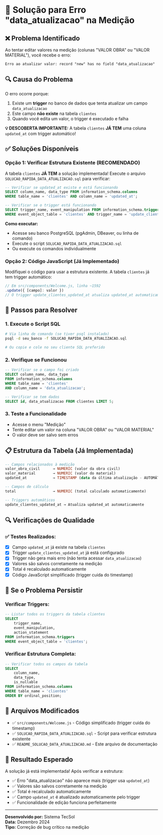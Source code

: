 # 🔧 Solução para Erro "data_atualizacao" na Medição

## ❌ **Problema Identificado**

Ao tentar editar valores na medição (colunas "VALOR OBRA" ou "VALOR MATERIAL"), você recebe o erro:

```
Erro ao atualizar valor: record "new" has no field "data_atualizacao"
```

## 🔍 **Causa do Problema**

O erro ocorre porque:
1. Existe um **trigger** no banco de dados que tenta atualizar um campo `data_atualizacao`
2. Este campo **não existe** na tabela `clientes`
3. Quando você edita um valor, o trigger é executado e falha

**💡 DESCOBERTA IMPORTANTE:** A tabela `clientes` **JÁ TEM** uma coluna `updated_at` com trigger automático!

## ✅ **Soluções Disponíveis**

### **Opção 1: Verificar Estrutura Existente (RECOMENDADO)**

A tabela `clientes` **JÁ TEM** a solução implementada! Execute o arquivo `SOLUCAO_RAPIDA_DATA_ATUALIZACAO.sql` para verificar:

```sql
-- Verificar se updated_at existe e está funcionando
SELECT column_name, data_type FROM information_schema.columns 
WHERE table_name = 'clientes' AND column_name = 'updated_at';

-- Verificar se o trigger está funcionando
SELECT trigger_name, event_manipulation FROM information_schema.triggers 
WHERE event_object_table = 'clientes' AND trigger_name = 'update_clientes_updated_at';
```

**Como executar:**
- Acesse seu banco PostgreSQL (pgAdmin, DBeaver, ou linha de comando)
- Execute o script `SOLUCAO_RAPIDA_DATA_ATUALIZACAO.sql`
- Ou execute os comandos individualmente

### **Opção 2: Código JavaScript (Já Implementado)**

Modifiquei o código para usar a estrutura existente. A tabela `clientes` já tem trigger automático:

```javascript
// Em src/components/Welcome.js, linha ~1592
.update({ [campo]: valor })
// O trigger update_clientes_updated_at atualiza updated_at automaticamente!
```

## 🚀 **Passos para Resolver**

### **1. Execute o Script SQL**
```bash
# Via linha de comando (se tiver psql instalado)
psql -d seu_banco -f SOLUCAO_RAPIDA_DATA_ATUALIZACAO.sql

# Ou copie e cole no seu cliente SQL preferido
```

### **2. Verifique se Funcionou**
```sql
-- Verificar se o campo foi criado
SELECT column_name, data_type 
FROM information_schema.columns 
WHERE table_name = 'clientes' 
AND column_name = 'data_atualizacao';

-- Verificar se tem dados
SELECT id, data_atualizacao FROM clientes LIMIT 5;
```

### **3. Teste a Funcionalidade**
- Acesse o menu "Medição"
- Tente editar um valor na coluna "VALOR OBRA" ou "VALOR MATERIAL"
- O valor deve ser salvo sem erros

## 📋 **Estrutura da Tabela (Já Implementada)**

```sql
-- Campos relacionados à medição
valor_obra_civil      → NUMERIC (valor da obra civil)
valor_material        → NUMERIC (valor do material)
updated_at            → TIMESTAMP (data da última atualização - AUTOMÁTICO!)

-- Campos de cálculo
total                 → NUMERIC (total calculado automaticamente)

-- Triggers automáticos
update_clientes_updated_at → Atualiza updated_at automaticamente
```

## 🔍 **Verificações de Qualidade**

### ✅ **Testes Realizados:**
- [x] Campo `updated_at` já existe na tabela `clientes`
- [x] Trigger `update_clientes_updated_at` já está configurado
- [x] Trigger não gera mais erro (não tenta acessar `data_atualizacao`)
- [x] Valores são salvos corretamente na medição
- [x] Total é recalculado automaticamente
- [x] Código JavaScript simplificado (trigger cuida do timestamp)

## 🚨 **Se o Problema Persistir**

### **Verificar Triggers:**
```sql
-- Listar todos os triggers da tabela clientes
SELECT 
    trigger_name,
    event_manipulation,
    action_statement
FROM information_schema.triggers 
WHERE event_object_table = 'clientes';
```

### **Verificar Estrutura Completa:**
```sql
-- Verificar todos os campos da tabela
SELECT 
    column_name,
    data_type,
    is_nullable
FROM information_schema.columns 
WHERE table_name = 'clientes'
ORDER BY ordinal_position;
```

## 📁 **Arquivos Modificados**

- ✅ `src/components/Welcome.js` - Código simplificado (trigger cuida do timestamp)
- ✅ `SOLUCAO_RAPIDA_DATA_ATUALIZACAO.sql` - Script para verificar estrutura existente
- ✅ `README_SOLUCAO_DATA_ATUALIZACAO.md` - Este arquivo de documentação

## 🎯 **Resultado Esperado**

A solução já está implementada! Após verificar a estrutura:
- ✅ Erro "data_atualizacao" não aparece mais (trigger usa `updated_at`)
- ✅ Valores são salvos corretamente na medição
- ✅ Total é recalculado automaticamente
- ✅ Campo `updated_at` é atualizado automaticamente pelo trigger
- ✅ Funcionalidade de edição funciona perfeitamente

---

**Desenvolvido por:** Sistema TecSol  
**Data:** Dezembro 2024  
**Tipo:** Correção de bug crítico na medição
